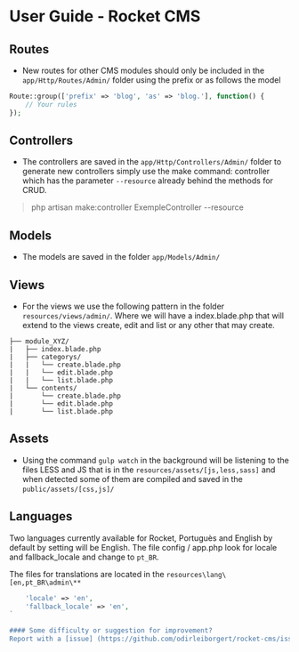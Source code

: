 
# User Guide - Rocket CMS

<a name="routes"></a>
## Routes
* New routes for other CMS modules should only be included in the `app/Http/Routes/Admin/` folder using the prefix or as follows the model

```php
Route::group(['prefix' => 'blog', 'as' => 'blog.'], function() {
	// Your rules
});
```

<a name="controllers"></a>
## Controllers
* The controllers are saved in the `app/Http/Controllers/Admin/` folder to generate new controllers simply use the make command: controller which has the parameter `--resource` already behind the methods for CRUD.

> php artisan make:controller ExempleController --resource

<a name="models"></a>
## Models
* The models are saved in the folder `app/Models/Admin/`

<a name="views"></a>
## Views
* For the views we use the following pattern in the folder `resources/views/admin/`. Where we will have a index.blade.php that will extend to the views create, edit and list or any other that may create.

```
├── module_XYZ/
|	├── index.blade.php
|	├── categorys/
|   |	└── create.blade.php
|   |	└── edit.blade.php
|   |	└── list.blade.php
| 	└── contents/
|   	└── create.blade.php
|   	└── edit.blade.php
|   	└── list.blade.php
```

<a name="assets"></a>
## Assets
* Using the command `gulp watch` in the background will be listening to the files LESS and JS that is in the `resources/assets/[js,less,sass]` and when detected some of them are compiled and saved in the `public/assets/[css,js]/`

<a name="languages"></a>
## Languages
Two languages currently available for Rocket, Portuguès and English by default by setting will be English.
The file config / app.php look for locale and fallback_locale and change to `pt_BR`.

The files for translations are located in the `resources\lang\[en,pt_BR\admin\**`

```php
    'locale' => 'en',
    'fallback_locale' => 'en',
`

#### Some difficulty or suggestion for improvement?
Report with a [issue] (https://github.com/odirleiborgert/rocket-cms/issues).
